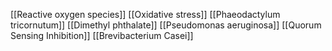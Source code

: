 [[Reactive oxygen species]]
[[Oxidative stress]]
[[Phaeodactylum tricornutum]]
[[Dimethyl phthalate]]
[[Pseudomonas aeruginosa]]
[[Quorum Sensing Inhibition]]
[[Brevibacterium Casei]]
